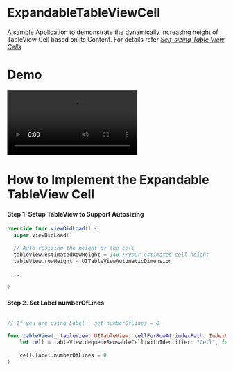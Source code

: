 # ExpandableTableViewCell
A sample Application to demonstrate the dynamically increasing height of TableView Cell based on its Content. For details refer [*Self-sizing Table View Cells*](https://www.raywenderlich.com/129059/self-sizing-table-view-cells)


# Demo 

![solarized dualmode](https://github.com/FaizalMalik/ExpandableTableViewCell/blob/master/Raw/ExpandableTableViewCell.mov)


# How to Implement the Expandable TableView Cell

#### Step 1. Setup TableView to Support Autosizing ####

```swift
override func viewDidLoad() {
  super.viewDidLoad()
        
  // Auto resizing the height of the cell
  tableView.estimatedRowHeight = 140 //your estimated cell height 
  tableView.rowHeight = UITableViewAutomaticDimension
  
  ...
  
} 


```

#### Step 2. Set Label numberOfLines ####

```swift

// If you are using Label , set numberOfLines = 0

func tableView(_ tableView: UITableView, cellForRowAt indexPath: IndexPath) -> UITableViewCell {
    let cell = tableView.dequeueReusableCell(withIdentifier: "Cell", for: indexPath) as! UITableViewCell
    
    cell.label.numberOfLines = 0
} 


```
